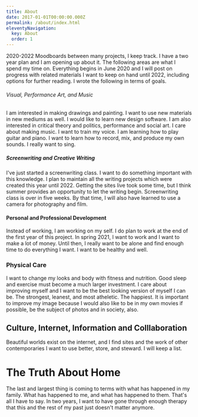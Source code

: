 ```yaml
---
title: About
date: 2017-01-01T00:00:00.000Z
permalink: /about/index.html
eleventyNavigation:
  key: About
  order: 1
---
```

2020-2022 Moodboards between many projects, I keep track. I have a two year plan and I am opening up about it. The following areas are what I spend my time on. Everything begins in June 2020 and I will post on progress with related materials I want to keep on hand until 2022, including options for further reading. I wrote the following in terms of goals. 

###### Visual, Performance Art, and Music

I am interested in making drawings and painting. I want to use new materials in new mediums as well. I would like to learn new design software. I am also interested in critical theory and politics, performance and social art. I care about making music. I want to train my voice. I am learning how to play guitar and piano. I want to learn how to record, mix, and produce my own sounds. I really want to sing.

##### Screenwriting and Creative Writing

I've just started a screenwriting class. I want to do something important with this knowledge. I plan to maintain all the writing projects which were created this year until 2022. Getting the sites live took some time, but I think summer provides an opportunity to let the writing begin. Screenwriting class is over in five weeks. By that time, I will also have learned to use a camera for photography and film.

#### Personal and Professional Development

Instead of working, I am working on my self. I do plan to work at the end of the first year of this project. In spring 2021, I want to work and I want to make a lot of money. Until then, I really want to be alone and find enough time to do everything I want. I want to be healthy and well.

### Physical Care

I want to change my looks and body with fitness and nutrition. Good sleep and exercise must become a much larger investment. I care about improving myself and I want to be the best looking version of myself I can be. The strongest, leanest, and most atheletic. The happiest. It is important to improve my image because I would also like to be in my own movies if possible, be the subject of photos and in society, also. 

## Culture, Internet, Information and Colllaboration

Beautiful worlds exist on the internet, and I find sites and the work of other contemporaries I want to use better, store, and steward. I will keep a list.

# The Truth About Home

The last and largest thing is coming to terms with what has happened in my family. What has happened to me, and what has happened to them. That's all I have to say. In two years, I want to have gone through enough therapy that this and the rest of my past just doesn't matter anymore.
